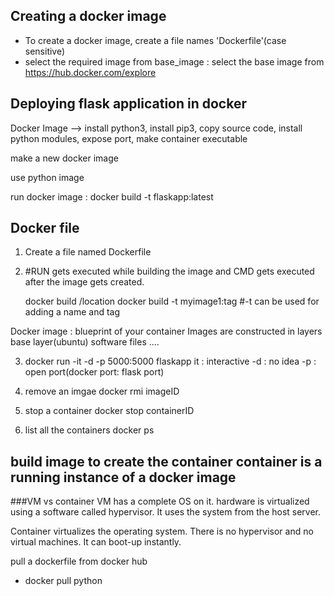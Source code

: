 ## Creating a docker image

- To create a docker image, create a file names 'Dockerfile'(case sensitive)
- select the required image from base_image : select the base image from https://hub.docker.com/explore

## Deploying flask application in docker


Docker Image --> install python3, install pip3, copy source code, install python modules, expose port, make container executable

make a new docker image

use python image


run docker image : docker build -t flaskapp:latest

## Docker file

1. Create a file named Dockerfile
2.  #RUN gets executed while building the image and CMD gets executed after the image gets created.

    docker build /location
    docker build -t myimage1:tag #-t can be used for adding a name and tag

Docker image : blueprint of your container
Images are constructed in layers
base layer(ubuntu)
software files ....

3. docker run -it -d -p 5000:5000 flaskapp
it : interactive
-d : no idea
-p : open port(docker port: flask port)

4. remove an imgae
docker rmi imageID

5. stop a container
docker stop containerID

6. list all the containers
docker ps



build image to create the container
container is a running instance of a docker image
------------------------------------------------------------------------
###VM vs container
VM has a complete OS on it.
hardware is virtualized using a software called hypervisor.
It uses the system from the host server.

Container virtualizes the operating system. There is no hypervisor and no virtual machines.
It can boot-up instantly.

pull a dockerfile from docker hub
- docker pull python

